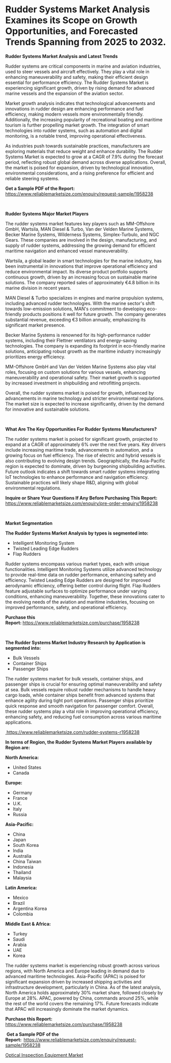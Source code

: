<p><h1>Rudder Systems Market Analysis Examines its Scope on Growth Opportunities, and Forecasted Trends Spanning from 2025 to 2032.</h1></p><p><strong>Rudder Systems Market Analysis and Latest Trends</strong></p>
<p><p>Rudder systems are critical components in marine and aviation industries, used to steer vessels and aircraft effectively. They play a vital role in enhancing maneuverability and safety, making their efficient design essential for performance efficiency. The Rudder Systems Market is experiencing significant growth, driven by rising demand for advanced marine vessels and the expansion of the aviation sector.</p><p>Market growth analysis indicates that technological advancements and innovations in rudder design are enhancing performance and fuel efficiency, making modern vessels more environmentally friendly. Additionally, the increasing popularity of recreational boating and maritime tourism is further propelling market growth. The integration of smart technologies into rudder systems, such as automation and digital monitoring, is a notable trend, improving operational effectiveness.</p><p>As industries push towards sustainable practices, manufacturers are exploring materials that reduce weight and enhance durability. The Rudder Systems Market is expected to grow at a CAGR of 7.9% during the forecast period, reflecting robust global demand across diverse applications. Overall, the market is poised for expansion, driven by technological innovation, environmental considerations, and a rising preference for efficient and reliable steering systems.</p></p>
<p><strong>Get a Sample PDF of the Report:&nbsp;</strong> <a href="https://www.reliablemarketsize.com/enquiry/request-sample/1958238?utm_campaign=2269&utm_medium=2&utm_source=Github&utm_content=ia&utm_term=23022025&utm_id=rudder-systems">https://www.reliablemarketsize.com/enquiry/request-sample/1958238</a></p>
<p>&nbsp;</p>
<p><strong>Rudder Systems Major Market Players</strong></p>
<p><p>The rudder systems market features key players such as MM-Offshore GmbH, Wartsila, MAN Diesel & Turbo, Van der Velden Marine Systems, Becker Marine Systems, Wilderness Systems, Simplex-Turbulo, and NGC Gears. These companies are involved in the design, manufacturing, and supply of rudder systems, addressing the growing demand for efficient maritime navigation and enhanced vessel maneuverability.</p><p>Wartsila, a global leader in smart technologies for the marine industry, has been instrumental in innovations that improve operational efficiency and reduce environmental impact. Its diverse product portfolio supports continuous growth, driven by an increasing focus on sustainable marine solutions. The company reported sales of approximately €4.8 billion in its marine division in recent years.</p><p>MAN Diesel & Turbo specializes in engines and marine propulsion systems, including advanced rudder technologies. With the marine sector's shift towards low-emission solutions, MAN's commitment to developing eco-friendly products positions it well for future growth. The company generates substantial revenue, exceeding €3 billion annually, emphasizing its significant market presence.</p><p>Becker Marine Systems is renowned for its high-performance rudder systems, including their Flettner ventilators and energy-saving technologies. The company is expanding its footprint in eco-friendly marine solutions, anticipating robust growth as the maritime industry increasingly prioritizes energy efficiency. </p><p>MM-Offshore GmbH and Van der Velden Marine Systems also play vital roles, focusing on custom solutions for various vessels, enhancing maneuverability and operational safety. Their market growth is supported by increased investment in shipbuilding and retrofitting projects.</p><p>Overall, the rudder systems market is poised for growth, influenced by advancements in marine technology and stricter environmental regulations. The market size is expected to increase significantly, driven by the demand for innovative and sustainable solutions.</p></p>
<p>&nbsp;</p>
<p><strong>What Are The Key Opportunities For Rudder Systems Manufacturers?</strong></p>
<p><p>The rudder systems market is poised for significant growth, projected to expand at a CAGR of approximately 6% over the next five years. Key drivers include increasing maritime trade, advancements in automation, and a growing focus on fuel efficiency. The rise of electric and hybrid vessels is also contributing to evolving design trends. Geographically, the Asia-Pacific region is expected to dominate, driven by burgeoning shipbuilding activities. Future outlook indicates a shift towards smart rudder systems integrating IoT technologies to enhance performance and navigation efficiency. Sustainable practices will likely shape R&D, aligning with global environmental regulations.</p></p>
<p><strong>Inquire or Share Your Questions If Any Before Purchasing This Report:</strong> <a href="https://www.reliablemarketsize.com/enquiry/pre-order-enquiry/1958238?utm_campaign=2269&utm_medium=2&utm_source=Github&utm_content=ia&utm_term=23022025&utm_id=rudder-systems">https://www.reliablemarketsize.com/enquiry/pre-order-enquiry/1958238</a></p>
<p>&nbsp;</p>
<p><strong>Market Segmentation</strong></p>
<p><strong>The Rudder Systems Market Analysis by types is segmented into:</strong></p>
<p><ul><li>Intelligent Monitoring System</li><li>Twisted Leading Edge Rudders</li><li>Flap Rudders</li></ul></p>
<p><p>Rudder systems encompass various market types, each with unique functionalities. Intelligent Monitoring Systems utilize advanced technology to provide real-time data on rudder performance, enhancing safety and efficiency. Twisted Leading Edge Rudders are designed for improved aerodynamic efficiency, offering better control during flight. Flap Rudders feature adjustable surfaces to optimize performance under varying conditions, enhancing maneuverability. Together, these innovations cater to the evolving needs of the aviation and maritime industries, focusing on improved performance, safety, and operational efficiency.</p></p>
<p><strong>Purchase this Report:&nbsp;</strong><a href="https://www.reliablemarketsize.com/purchase/1958238?utm_campaign=2269&utm_medium=2&utm_source=Github&utm_content=ia&utm_term=23022025&utm_id=rudder-systems">https://www.reliablemarketsize.com/purchase/1958238</a></p>
<p>&nbsp;</p>
<p><strong>The Rudder Systems Market Industry Research by Application is segmented into:</strong></p>
<p><ul><li>Bulk Vessels</li><li>Container Ships</li><li>Passenger Ships</li></ul></p>
<p><p>The rudder systems market for bulk vessels, container ships, and passenger ships is crucial for ensuring optimal maneuverability and safety at sea. Bulk vessels require robust rudder mechanisms to handle heavy cargo loads, while container ships benefit from advanced systems that enhance agility during tight port operations. Passenger ships prioritize quick response and smooth navigation for passenger comfort. Overall, these rudder systems play a vital role in improving operational efficiency, enhancing safety, and reducing fuel consumption across various maritime applications.</p></p>
<p><a href="https://www.reliablemarketsize.com/rudder-systems-r1958238?utm_campaign=2269&utm_medium=2&utm_source=Github&utm_content=ia&utm_term=23022025&utm_id=rudder-systems">&nbsp;https://www.reliablemarketsize.com/rudder-systems-r1958238</a></p>
<p><strong>In terms of Region, the Rudder Systems Market Players available by Region are:</strong></p>
<p>
    <p> <strong> North America: </strong>
        <ul>
            <li>United States</li>
            <li>Canada</li>
        </ul>
        </p> 
    <p> <strong> Europe: </strong>
        <ul>
            <li>Germany</li>
            <li>France</li>
            <li>U.K.</li>
            <li>Italy</li>
            <li>Russia</li>
        </ul>
        </p> 
    <p> <strong> Asia-Pacific: </strong>
        <ul>
            <li>China</li>
            <li>Japan</li>
            <li>South Korea</li>
            <li>India</li>
            <li>Australia</li>
            <li>China Taiwan</li>
            <li>Indonesia</li>
            <li>Thailand</li>
            <li>Malaysia</li>
        </ul>
        </p> 
    <p> <strong> Latin America: </strong>
        <ul>
            <li>Mexico</li>
            <li>Brazil</li>
            <li>Argentina Korea</li>
            <li>Colombia</li>
        </ul>
        </p> 
    <p> <strong> Middle East & Africa: </strong>
        <ul>
            <li>Turkey</li>
            <li>Saudi</li>
            <li>Arabia</li>
            <li>UAE</li>
            <li>Korea</li>
        </ul>
    </p>
    </p>
<p><p>The rudder systems market is experiencing robust growth across various regions, with North America and Europe leading in demand due to advanced maritime technologies. Asia-Pacific (APAC) is poised for significant expansion driven by increased shipping activities and infrastructure development, particularly in China. As of the latest analysis, North America holds approximately 30% market share, followed closely by Europe at 28%. APAC, powered by China, commands around 25%, while the rest of the world covers the remaining 17%. Future forecasts indicate that APAC will increasingly dominate the market dynamics.</p></p>
<p><strong>Purchase this Report: </strong><a href="https://www.reliablemarketsize.com/purchase/1958238?utm_campaign=2269&utm_medium=2&utm_source=Github&utm_content=ia&utm_term=23022025&utm_id=rudder-systems">https://www.reliablemarketsize.com/purchase/1958238</a></p>
<p>&nbsp;<strong>Get a Sample PDF of the Report:&nbsp;&nbsp;</strong><a href="https://www.reliablemarketsize.com/enquiry/request-sample/1958238?utm_campaign=2269&utm_medium=2&utm_source=Github&utm_content=ia&utm_term=23022025&utm_id=rudder-systems">https://www.reliablemarketsize.com/enquiry/request-sample/1958238</a></p>
<p><strong></strong></p>
<p><p><a href="https://github.com/skerretflossie9297/Market-Research-Report-List-1/blob/main/optical-inspection-equipment-market.md?utm_campaign=2269&utm_medium=2&utm_source=Github&utm_content=ia&utm_term=23022025&utm_id=rudder-systems">Optical Inspection Equipment Market</a></p></p>